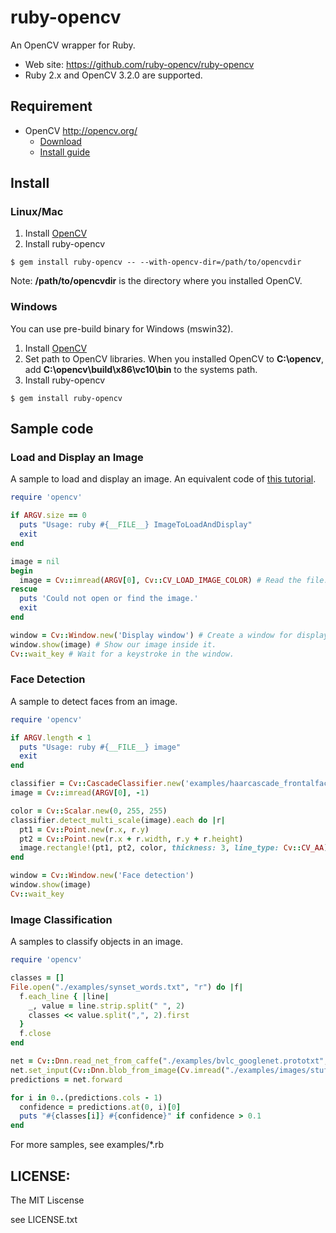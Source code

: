 # ruby-opencv

An OpenCV wrapper for Ruby.

* Web site: <https://github.com/ruby-opencv/ruby-opencv>
* Ruby 2.x and OpenCV 3.2.0 are supported.

## Requirement

* OpenCV <http://opencv.org/>
  * [Download](http://sourceforge.net/projects/opencvlibrary/)
  * [Install guide](http://docs.opencv.org/doc/tutorials/introduction/table_of_content_introduction/table_of_content_introduction.html#table-of-content-introduction)

## Install
### Linux/Mac
1. Install [OpenCV](http://sourceforge.net/projects/opencvlibrary/files/opencv-unix/)
2. Install ruby-opencv

```
$ gem install ruby-opencv -- --with-opencv-dir=/path/to/opencvdir
```

Note: **/path/to/opencvdir** is the directory where you installed OpenCV.


### Windows
You can use pre-build binary for Windows (mswin32).

1. Install [OpenCV](http://sourceforge.net/projects/opencvlibrary/files/opencv-win/)
2. Set path to OpenCV libraries. When you installed OpenCV to **C:\opencv**, add **C:\opencv\build\x86\vc10\bin** to the systems path.
3. Install ruby-opencv

```
$ gem install ruby-opencv
```

## Sample code
### Load and Display an Image

A sample to load and display an image. An equivalent code of [this tutorial](http://docs.opencv.org/doc/tutorials/introduction/display_image/display_image.html#display-image).

```ruby
require 'opencv'

if ARGV.size == 0
  puts "Usage: ruby #{__FILE__} ImageToLoadAndDisplay"
  exit
end

image = nil
begin
  image = Cv::imread(ARGV[0], Cv::CV_LOAD_IMAGE_COLOR) # Read the file.
rescue
  puts 'Could not open or find the image.'
  exit
end

window = Cv::Window.new('Display window') # Create a window for display.
window.show(image) # Show our image inside it.
Cv::wait_key # Wait for a keystroke in the window.
```

### Face Detection

A sample to detect faces from an image.

```ruby
require 'opencv'

if ARGV.length < 1
  puts "Usage: ruby #{__FILE__} image"
  exit
end

classifier = Cv::CascadeClassifier.new('examples/haarcascade_frontalface_alt.xml')
image = Cv::imread(ARGV[0], -1)

color = Cv::Scalar.new(0, 255, 255)
classifier.detect_multi_scale(image).each do |r|
  pt1 = Cv::Point.new(r.x, r.y)
  pt2 = Cv::Point.new(r.x + r.width, r.y + r.height)
  image.rectangle!(pt1, pt2, color, thickness: 3, line_type: Cv::CV_AA)
end

window = Cv::Window.new('Face detection')
window.show(image)
Cv::wait_key
```

### Image Classification

A samples to classify objects in an image.

```ruby
require 'opencv'

classes = []
File.open("./examples/synset_words.txt", "r") do |f|
  f.each_line { |line|
    _, value = line.strip.split(" ", 2)
    classes << value.split(",", 2).first
  }
  f.close
end

net = Cv::Dnn.read_net_from_caffe("./examples/bvlc_googlenet.prototxt", "./examples/bvlc_googlenet.caffemodel")
net.set_input(Cv::Dnn.blob_from_image(Cv.imread("./examples/images/stuff.jpg", Cv::IMREAD_UNCHANGED), size: Cv::Size.new(224, 224), mean: Cv::Scalar.new(104, 117, 123)))
predictions = net.forward

for i in 0..(predictions.cols - 1)
  confidence = predictions.at(0, i)[0]
  puts "#{classes[i]} #{confidence}" if confidence > 0.1
end
```

For more samples, see examples/*.rb

## LICENSE:

The MIT Liscense

see LICENSE.txt
